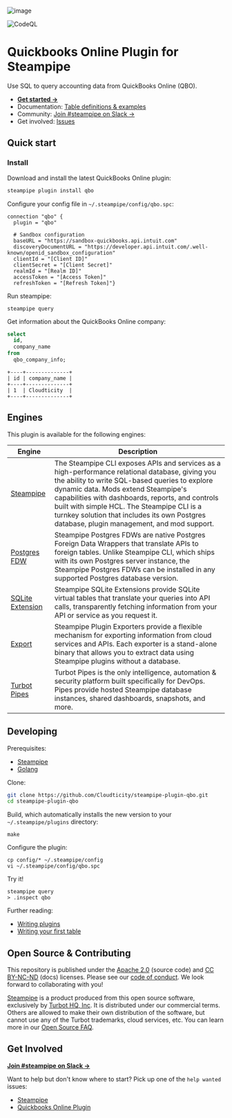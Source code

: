 ![image](https://www.cloudticity.com/hubfs/Cloudticity_Logo_2020%20(1).png#keepProtocol)

![CodeQL](https://github.com/Cloudticity/steampipe-plugin-qbo/actions/workflows/codeql.yml/badge.svg)

# Quickbooks Online Plugin for Steampipe

Use SQL to query accounting data from QuickBooks Online (QBO).

- **[Get started →](https://cloudticity.com)**
- Documentation: [Table definitions & examples](https://hub.steampipe.io/plugins/turbot/ansible/tables)
- Community: [Join #steampipe on Slack →](https://turbot.com/community/join)
- Get involved: [Issues](https://github.com/Cloudticity/steampipe-plugin-qbo/issues)

## Quick start

### Install

Download and install the latest QuickBooks Online plugin:

```bash
steampipe plugin install qbo
```

Configure your config file in `~/.steampipe/config/qbo.spc`:

```hcl
connection "qbo" {
  plugin = "qbo"

  # Sandbox configuration
  baseURL = "https://sandbox-quickbooks.api.intuit.com"
  discoveryDocumentURL = "https://developer.api.intuit.com/.well-known/openid_sandbox_configuration"
  clientId = "[Client ID]"
  clientSecret = "[Client Secret]"
  realmId = "[Realm ID]"
  accessToken = "[Access Token]"
  refreshToken = "[Refresh Token]"}
```

Run steampipe:

```shell
steampipe query
```

Get information about the QuickBooks Online company:

```sql
select
  id,
  company_name
from
  qbo_company_info;
```

```
+----+--------------+
| id | company_name | 
+----+--------------+
| 1  | Cloudticity  | 
+----+--------------+
```

## Engines

This plugin is available for the following engines:

| Engine        | Description
|---------------|------------------------------------------
| [Steampipe](https://steampipe.io/docs) | The Steampipe CLI exposes APIs and services as a high-performance relational database, giving you the ability to write SQL-based queries to explore dynamic data. Mods extend Steampipe's capabilities with dashboards, reports, and controls built with simple HCL. The Steampipe CLI is a turnkey solution that includes its own Postgres database, plugin management, and mod support.
| [Postgres FDW](https://steampipe.io/docs/steampipe_postgres/overview) | Steampipe Postgres FDWs are native Postgres Foreign Data Wrappers that translate APIs to foreign tables. Unlike Steampipe CLI, which ships with its own Postgres server instance, the Steampipe Postgres FDWs can be installed in any supported Postgres database version.
| [SQLite Extension](https://steampipe.io/docs/steampipe_sqlite/overview) | Steampipe SQLite Extensions provide SQLite virtual tables that translate your queries into API calls, transparently fetching information from your API or service as you request it.
| [Export](https://steampipe.io/docs/steampipe_export/overview) | Steampipe Plugin Exporters provide a flexible mechanism for exporting information from cloud services and APIs. Each exporter is a stand-alone binary that allows you to extract data using Steampipe plugins without a database.
| [Turbot Pipes](https://turbot.com/pipes/docs) | Turbot Pipes is the only intelligence, automation & security platform built specifically for DevOps. Pipes provide hosted Steampipe database instances, shared dashboards, snapshots, and more.

## Developing

Prerequisites:

- [Steampipe](https://steampipe.io/downloads)
- [Golang](https://golang.org/doc/install)

Clone:

```sh
git clone https://github.com/Cloudticity/steampipe-plugin-qbo.git
cd steampipe-plugin-qbo
```

Build, which automatically installs the new version to your `~/.steampipe/plugins` directory:

```
make
```

Configure the plugin:

```
cp config/* ~/.steampipe/config
vi ~/.steampipe/config/qbo.spc
```

Try it!

```
steampipe query
> .inspect qbo
```

Further reading:

- [Writing plugins](https://steampipe.io/docs/develop/writing-plugins)
- [Writing your first table](https://steampipe.io/docs/develop/writing-your-first-table)

## Open Source & Contributing

This repository is published under the [Apache 2.0](https://www.apache.org/licenses/LICENSE-2.0) (source code) and [CC BY-NC-ND](https://creativecommons.org/licenses/by-nc-nd/2.0/) (docs) licenses. Please see our [code of conduct](https://github.com/turbot/.github/blob/main/CODE_OF_CONDUCT.md). We look forward to collaborating with you!

[Steampipe](https://steampipe.io) is a product produced from this open source software, exclusively by [Turbot HQ, Inc](https://turbot.com). It is distributed under our commercial terms. Others are allowed to make their own distribution of the software, but cannot use any of the Turbot trademarks, cloud services, etc. You can learn more in our [Open Source FAQ](https://turbot.com/open-source).

## Get Involved

**[Join #steampipe on Slack →](https://turbot.com/community/join)**

Want to help but don't know where to start? Pick up one of the `help wanted` issues:

- [Steampipe](https://github.com/turbot/steampipe/labels/help%20wanted)
- [Quickbooks Online Plugin](https://github.com/turbot/steampipe-plugin-qbo/labels/help%20wanted)
